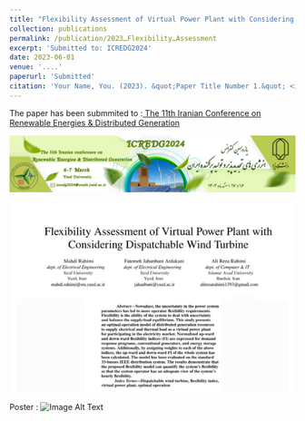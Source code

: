 ```yaml
---
title: "Flexibility Assessment of Virtual Power Plant with Considering Dispatchable Wind Turbine"
collection: publications
permalink: /publication/2023ـFlexibilityـAssessment
excerpt: 'Submitted to: ICREDG2024'
date: 2023-06-01
venue: '....'
paperurl: 'Submitted'
citation: 'Your Name, You. (2023). &quot;Paper Title Number 1.&quot; <i>Journal 1</i>. 1(1).'
---
```



The paper has been submmited to
:[ The 11th Iranian Conference on Renewable Energies & Distributed Generation](https://icredg2024.yazd.ac.ir/Home)

![Image Alt Text](/images/ICREDG_header.png)

![Image Alt Text](/images/Flexibility_Assessment.jpg)


Poster
:
![Image Alt Text](/images/500x300.png)


